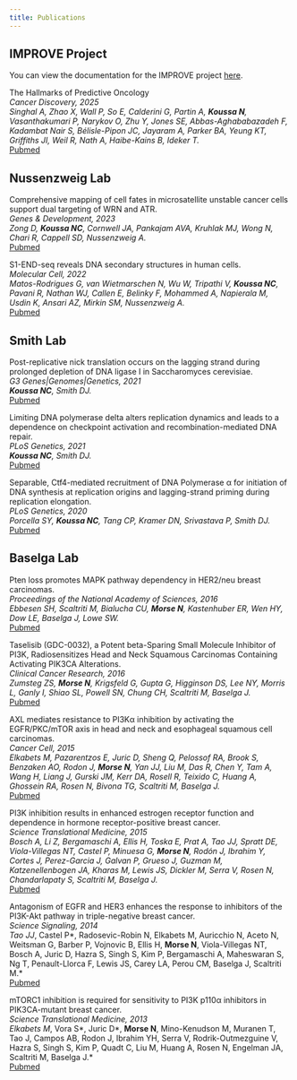```yaml
---
title: Publications
---
```




## IMPROVE Project
You can view the documentation for the IMPROVE project [here](/https://jdacs4c-improve.github.io/docs/).

The Hallmarks of Predictive Oncology  
*Cancer Discovery, 2025*  
*Singhal A, Zhao X, Wall P, So E, Calderini G, Partin A, **Koussa N**, Vasanthakumari P, Narykov O, Zhu Y, Jones SE, Abbas-Aghababazadeh F, Kadambat Nair S, Bélisle-Pipon JC, Jayaram A, Parker BA, Yeung KT, Griffiths JI, Weil R, Nath A, Haibe-Kains B, Ideker T.*  
[Pubmed](https://pubmed.ncbi.nlm.nih.gov/39760657/)


## Nussenzweig Lab

Comprehensive mapping of cell fates in microsatellite unstable cancer cells support dual targeting of WRN and ATR.  
*Genes & Development, 2023*  
*Zong D, **Koussa NC**, Cornwell JA, Pankajam AVA, Kruhlak MJ, Wong N, Chari R, Cappell SD, Nussenzweig A.*  
[Pubmed](https://pubmed.ncbi.nlm.nih.gov/37932011/)

S1-END-seq reveals DNA secondary structures in human cells.  
*Molecular Cell, 2022*  
*Matos-Rodrigues G, van Wietmarschen N, Wu W, Tripathi V, **Koussa NC**, Pavani R, Nathan WJ, Callen E, Belinky F, Mohammed A, Napierala M, Usdin K, Ansari AZ, Mirkin SM, Nussenzweig A.*  
[Pubmed](https://pubmed.ncbi.nlm.nih.gov/36075220/)



## Smith Lab

Post-replicative nick translation occurs on the lagging strand during prolonged depletion of DNA ligase I in Saccharomyces cerevisiae.    
*G3 Genes|Genomes|Genetics, 2021*  
***Koussa NC**, Smith DJ.*  
[Pubmed](https://pubmed.ncbi.nlm.nih.gov/34849819/)

Limiting DNA polymerase delta alters replication dynamics and leads to a dependence on checkpoint activation and recombination-mediated DNA repair.  
*PLoS Genetics, 2021*  
***Koussa NC**, Smith DJ.*  
[Pubmed](https://pubmed.ncbi.nlm.nih.gov/33493195/)

Separable, Ctf4-mediated recruitment of DNA Polymerase α for initiation of DNA synthesis at replication origins and lagging-strand priming during replication elongation.  
*PLoS Genetics, 2020*  
*Porcella SY, **Koussa NC**, Tang CP, Kramer DN, Srivastava P, Smith DJ.*  
[Pubmed](https://pubmed.ncbi.nlm.nih.gov/32379761/)



## Baselga Lab

Pten loss promotes MAPK pathway dependency in HER2/neu breast carcinomas.  
*Proceedings of the National Academy of Sciences, 2016*  
*Ebbesen SH, Scaltriti M, Bialucha CU, **Morse N**, Kastenhuber ER, Wen HY, Dow LE, Baselga J, Lowe SW.*  
[Pubmed](https://pubmed.ncbi.nlm.nih.gov/26929372/)

Taselisib (GDC-0032), a Potent beta-Sparing Small Molecule Inhibitor of PI3K, Radiosensitizes Head and Neck Squamous Carcinomas Containing Activating PIK3CA Alterations.  
*Clinical Cancer Research, 2016*  
*Zumsteg ZS, **Morse N**, Krigsfeld G, Gupta G, Higginson DS, Lee NY, Morris L, Ganly I, Shiao SL, Powell SN, Chung CH, Scaltriti M, Baselga J.*  
[Pubmed](https://pubmed.ncbi.nlm.nih.gov/26589432/)

AXL mediates resistance to PI3Kα inhibition by activating the EGFR/PKC/mTOR axis in head and neck and esophageal squamous cell carcinomas.  
*Cancer Cell, 2015*  
*Elkabets M, Pazarentzos E, Juric D, Sheng Q, Pelossof RA, Brook S, Benzaken AO, Rodon J, **Morse N**, Yan JJ, Liu M, Das R, Chen Y, Tam A, Wang H, Liang J, Gurski JM, Kerr DA, Rosell R, Teixido C, Huang A, Ghossein RA, Rosen N,  Bivona TG, Scaltriti M, Baselga J.*  
[Pubmed](https://pubmed.ncbi.nlm.nih.gov/25873175/)

PI3K inhibition results in enhanced estrogen receptor function and dependence in hormone receptor-positive breast cancer.  
*Science Translational Medicine, 2015*  
*Bosch A, Li Z, Bergamaschi A, Ellis H, Toska E, Prat A, Tao JJ, Spratt DE, Viola-Villegas NT, Castel P, Minuesa G, **Morse N**, Rodón J, Ibrahim Y, Cortes J, Perez-Garcia J, Galvan P, Grueso J, Guzman M, Katzenellenbogen JA, Kharas M, Lewis JS, Dickler M, Serra V, Rosen N, Chandarlapaty S, Scaltriti M, Baselga J.*  
[Pubmed](https://pubmed.ncbi.nlm.nih.gov/25877889/)

Antagonism of EGFR and HER3 enhances the response to inhibitors of the PI3K-Akt pathway in triple-negative breast cancer.  
*Science Signaling, 2014*  
*Tao JJ*, Castel P*, Radosevic-Robin N, Elkabets M, Auricchio N, Aceto N, Weitsman G, Barber P, Vojnovic B, Ellis H, **Morse N**, Viola-Villegas NT, Bosch A, Juric D, Hazra S, Singh S, Kim P, Bergamaschi A, Maheswaran S, Ng T, Penault-Llorca F, Lewis JS, Carey LA, Perou CM, Baselga J, Scaltriti M.*  
[Pubmed](https://pubmed.ncbi.nlm.nih.gov/24667376/)

mTORC1 inhibition is required for sensitivity to PI3K p110α inhibitors in PIK3CA-mutant breast cancer.  
*Science Translational Medicine, 2013*  
*Elkabets M*, Vora S*, Juric D*, **Morse N**, Mino-Kenudson M, Muranen T, Tao J, Campos AB, Rodon J, Ibrahim YH, Serra V, Rodrik-Outmezguine V, Hazra S, Singh S, Kim P, Quadt C, Liu M, Huang A, Rosen N, Engelman JA, Scaltriti M, Baselga J.*  
[Pubmed](https://pubmed.ncbi.nlm.nih.gov/23903756/)



